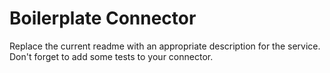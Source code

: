 # Boilerplate Connector

Replace the current readme with an appropriate description for the service.
Don't forget to add some tests to your connector.
